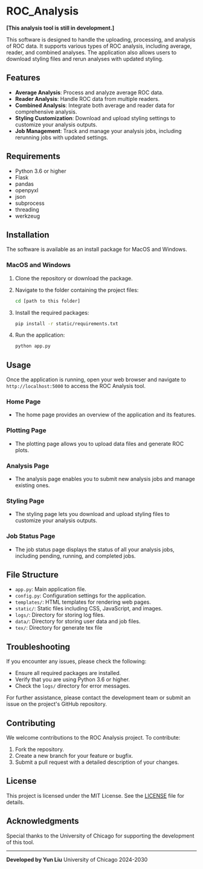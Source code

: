 # ROC_Analysis

**[This analysis tool is still in development.]**

This software is designed to handle the uploading, processing, and analysis of ROC data. It supports various types of ROC analysis, including average, reader, and combined analyses. The application also allows users to download styling files and rerun analyses with updated styling.

## Features

- **Average Analysis**: Process and analyze average ROC data.
- **Reader Analysis**: Handle ROC data from multiple readers.
- **Combined Analysis**: Integrate both average and reader data for comprehensive analysis.
- **Styling Customization**: Download and upload styling settings to customize your analysis outputs.
- **Job Management**: Track and manage your analysis jobs, including rerunning jobs with updated settings.

## Requirements

- Python 3.6 or higher
- Flask
- pandas
- openpyxl
- json
- subprocess
- threading
- werkzeug

## Installation

The software is available as an install package for MacOS and Windows.

### MacOS and Windows

1. Clone the repository or download the package.
2. Navigate to the folder containing the project files:

   ```bash
   cd [path to this folder]
   ```
3. Install the required packages:

   ```bash
   pip install -r static/requirements.txt
   ```
4. Run the application:

   ```bash
   python app.py
   ```

## Usage

Once the application is running, open your web browser and navigate to `http://localhost:5000` to access the ROC Analysis tool.

### Home Page

- The home page provides an overview of the application and its features.

### Plotting Page

- The plotting page allows you to upload data files and generate ROC plots.

### Analysis Page

- The analysis page enables you to submit new analysis jobs and manage existing ones.

### Styling Page

- The styling page lets you download and upload styling files to customize your analysis outputs.

### Job Status Page

- The job status page displays the status of all your analysis jobs, including pending, running, and completed jobs.

## File Structure

- `app.py`: Main application file.
- `config.py`: Configuration settings for the application.
- `templates/`: HTML templates for rendering web pages.
- `static/`: Static files including CSS, JavaScript, and images.
- `logs/`: Directory for storing log files.
- `data/`: Directory for storing user data and job files.
- `tex/`: Directory for generate tex file

## Troubleshooting

If you encounter any issues, please check the following:

- Ensure all required packages are installed.
- Verify that you are using Python 3.6 or higher.
- Check the `logs/` directory for error messages.

For further assistance, please contact the development team or submit an issue on the project's GitHub repository.

## Contributing

We welcome contributions to the ROC Analysis project. To contribute:

1. Fork the repository.
2. Create a new branch for your feature or bugfix.
3. Submit a pull request with a detailed description of your changes.

## License

This project is licensed under the MIT License. See the [LICENSE](LICENSE) file for details.

## Acknowledgments

Special thanks to the University of Chicago for supporting the development of this tool.

---

**Developed by Yun Liu**
University of Chicago
2024-2030
